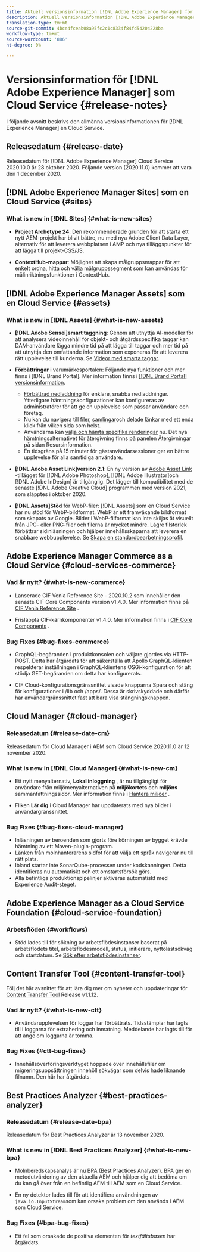 ```yaml
---
title: Aktuell versionsinformation [!DNL Adobe Experience Manager] för en Cloud Service.
description: Aktuell versionsinformation [!DNL Adobe Experience Manager] för en Cloud Service.
translation-type: tm+mt
source-git-commit: 4bce4fceab08a95fc2c1c8334f84fd54204228ba
workflow-type: tm+mt
source-wordcount: '886'
ht-degree: 0%

---
```



# Versionsinformation för [!DNL Adobe Experience Manager] som Cloud Service {#release-notes}

I följande avsnitt beskrivs den allmänna versionsinformationen för [!DNL Experience Manager] en Cloud Service.

## Releasedatum {#release-date}

Releasedatum för [!DNL Adobe Experience Manager] Cloud Service 2020.10.0 är 28 oktober 2020.
Följande version (2020.11.0) kommer att vara den 1 december 2020.

## [!DNL Adobe Experience Manager Sites] som en Cloud Service {#sites}

### What is new in [!DNL Sites] {#what-is-new-sites}

<!-- add when release done: * **Core Components 2.12.0**: With Core Components being on auto-update, benefit from the latest improvements contributed by the community. See list of changes since 2.11.1: Release Notes -->

* **Project Archetype 24**: Den rekommenderade grunden för att starta ett nytt AEM-projekt har blivit bättre, nu med nya Adobe Client Data Layer, alternativ för att leverera webbplatsen i AMP och nya tilläggspunkter för att lägga till projekt-CSS/JS.

* **ContextHub-mappar**: Möjlighet att skapa målgruppsmappar för att enkelt ordna, hitta och välja målgruppssegment som kan användas för målinriktningsfunktioner i ContextHub.

## [!DNL Adobe Experience Manager Assets] som en Cloud Service {#assets}

### What is new in [!DNL Assets] {#what-is-new-assets}

* **[!DNL Adobe Sensei]smart taggning**: Genom att utnyttja AI-modeller för att analysera videoinnehåll för objekt- och åtgärdsspecifika taggar kan DAM-användare lägga mindre tid på att lägga till taggar och mer tid på att utnyttja den omfattande information som exponeras för att leverera rätt upplevelse till kunderna. Se [Videor med smarta taggar](/help/assets/smart-tags-video-assets.md).

* **Förbättringar** i varumärkesportalen: Följande nya funktioner och mer finns i [!DNL Brand Portal]. Mer information finns i [[!DNL Brand Portal] versionsinformation](https://docs.adobe.com/content/help/en/experience-manager-brand-portal/using/introduction/brand-portal-release-notes.html).

   * [Förbättrad nedladdning](https://docs.adobe.com/content/help/en/experience-manager-brand-portal/using/download/brand-portal-download-assets.html) för enklare, snabba nedladdningar. Ytterligare hämtningskonfigurationer kan konfigureras av administratörer för att ge en upplevelse som passar användare och företag.
   * Nu kan du navigera till filer, [samlingar](https://docs.adobe.com/content/help/en/experience-manager-brand-portal/using/share/brand-portal-share-collection.html)och delade länkar med ett enda klick från vilken sida som helst.
   * Användarna kan [välja och hämta specifika renderingar](https://docs.adobe.com/content/help/en/experience-manager-brand-portal/using/download/brand-portal-download-assets.html#download-assets-from-asset-details-page) nu. Det nya hämtningsalternativet för återgivning finns på panelen Återgivningar på sidan Resursinformation.
   * En tidsgräns på 15 minuter för gästanvändarsessioner ger en bättre upplevelse för alla samtidiga användare.

* **[!DNL Adobe Asset Link]version 2.1**: En ny version av [Adobe Asset Link](https://helpx.adobe.com/enterprise/admin-guide.html/enterprise/using/manage-assets-using-adobe-asset-link.ug.html) -tillägget för [!DNL Adobe Photoshop], [!DNL Adobe Illustrator]och [!DNL Adobe InDesign] är tillgänglig. Det lägger till kompatibilitet med de senaste [!DNL Adobe Creative Cloud] programmen med version 2021, som släpptes i oktober 2020.

* **[!DNL Assets]Stöd** för WebP-filer: [!DNL Assets] som en Cloud Service har nu stöd för WebP-bildformat. WebP är ett framväxande bildformat som skapats av Google. Bilder i WebP-filformat kan inte skiljas åt visuellt från JPG- eller PNG-filer och filerna är mycket mindre. Lägre filstorlek förbättrar sidinläsningen och hjälper innehållsskaparna att leverera en snabbare webbupplevelse. Se [Skapa en standardbearbetningsprofil](/help/assets/asset-microservices-configure-and-use.md#create-standard-profile).

## Adobe Experience Manager Commerce as a Cloud Service {#cloud-services-commerce}

### Vad är nytt? {#what-is-new-commerce}

* Lanserade CIF Venia Reference Site - 2020.10.2 som innehåller den senaste CIF Core Components version v1.4.0. Mer information finns på [CIF Venia Reference Site](https://github.com/adobe/aem-cif-guides-venia/releases/tag/venia-2020.10.2) .

* Frisläppta CIF-kärnkomponenter v1.4.0. Mer information finns i [CIF Core Components](https://github.com/adobe/aem-core-cif-components/releases/tag/core-cif-components-reactor-1.4.0) .

### Bug Fixes {#bug-fixes-commerce}

* GraphQL-begäranden i produktkonsolen och väljare gjordes via HTTP-POST. Detta har åtgärdats för att säkerställa att Apollo GraphQL-klienten respekterar inställningen i GraphQL-klientens OSGi-konfiguration för att stödja GET-begäranden om detta har konfigurerats.

* CIF Cloud-konfigurationsgränssnittet visade knapparna Spara och stäng för konfigurationer i /lib och /apps/. Dessa är skrivskyddade och därför har användargränssnittet fast att bara visa stängningsknappen.


## Cloud Manager {#cloud-manager}

### Releasedatum {#release-date-cm}

Releasedatum för Cloud Manager i AEM som Cloud Service 2020.11.0 är 12 november 2020.

### What is new in [!DNL Cloud Manager] {#what-is-new-cm}

* Ett nytt menyalternativ, **Lokal inloggning** , är nu tillgängligt för användare från miljömenyalternativen på **miljökortets** och **miljöns** sammanfattningssidor.
Mer information finns i [Hantera miljöer](/help/implementing/cloud-manager/manage-environments.md##login-locally) .

* Fliken **Lär dig** i Cloud Manager har uppdaterats med nya bilder i användargränssnittet.

### Bug Fixes {#bug-fixes-cloud-manager}

* Inläsningen av beroenden som gjorts före körningen av bygget krävde hämtning av ett Maven-plugin-program.
* Länken från molnhanterarens sidfot för att välja ett språk navigerar nu till rätt plats.
* Ibland startar inte SonarQube-processen under kodskanningen. Detta identifieras nu automatiskt och ett omstartsförsök görs.
* Alla befintliga produktionspipelinjer aktiveras automatiskt med Experience Audit-steget.

## Adobe Experience Manager as a Cloud Service Foundation {#cloud-service-foundation}

### Arbetsflöden {#workflows}

* Stöd lades till för sökning av arbetsflödesinstanser baserat på arbetsflödets titel, arbetsflödesmodell, status, initierare, nyttolastsökväg och startdatum. Se [Sök efter arbetsflödesinstanser](https://docs.adobe.com/content/help/en/experience-manager-cloud-service/sites/administering/workflows-administering.html).

## Content Transfer Tool {#content-transfer-tool}

Följ det här avsnittet för att lära dig mer om nyheter och uppdateringar för [Content Transfer Tool](https://docs.adobe.com/content/help/en/experience-manager-cloud-service/moving/cloud-migration/content-transfer-tool/overview-content-transfer-tool.html) Release v1.1.12.

### Vad är nytt? {#what-is-new-ctt}

* Användarupplevelsen för loggar har förbättrats. Tidsstämplar har lagts till i loggarna för extrahering och inmatning. Meddelande har lagts till för att ange om loggarna är tomma.

### Bug Fixes {#ctt-bug-fixes}

* Innehållsöverföringsverktyget hoppade över innehållsfiler om migreringsuppsättningen innehöll sökvägar som delvis hade liknande filnamn. Den här har åtgärdats.

## Best Practices Analyzer {#best-practices-analyzer}

### Releasedatum {#release-date-bpa}

Releasedatum för Best Practices Analyzer är 13 november 2020.

### What is new in [!DNL Best Practices Analyzer] {#what-is-new-bpa}

* Molnberedskapsanalys är nu BPA (Best Practices Analyzer). BPA ger en metodutvärdering av den aktuella AEM och hjälper dig att bedöma om du kan gå över från en befintlig AEM till AEM som en Cloud Service.

* En ny detektor lades till för att identifiera användningen av `java.io.InputStream`som kan orsaka problem om den används i AEM som Cloud Service.

### Bug Fixes {#bpa-bug-fixes}

* Ett fel som orsakade de positiva elementen för *textfältsbasen* har åtgärdats.